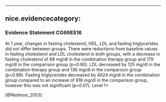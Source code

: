 
---
nice.evidencecategory: 
---

### Evidence Statement CG66ES16
At 1 year, changes in fasting cholesterol, HDL, LDL and fasting triglycerides did not differ between
groups. There were reductions from baseline values in fasting cholesterol and LDL cholesterol in
both groups, with a decrease in fasting cholesterol of 68 mg/dl in the combination therapy group
and 179 mg/dl in the comparison group (p=0.90). LDL decreased by 125 mg/dl in the
combination therapy group and 136 mg/dl in the comparison group (p=0.89). Fasting
triglycerides decreased by 4624 mg/dl in the combination group compared to an increase of 818
mg/dl in the comparison group, however this was not significant (p=0.07). Level 1+

[@Redmon_2003]

